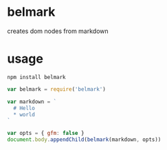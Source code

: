 # belmark
creates dom nodes from markdown

# usage
`npm install belmark`

```js
var belmark = require('belmark')

var markdown = `
  # Hello
  * world
`

var opts = { gfm: false }
document.body.appendChild(belmark(markdown, opts))
```
